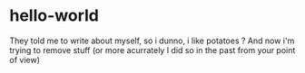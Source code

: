 # hello-world

They told me to write about myself, so i dunno, i like potatoes ?
And now i'm trying to remove stuff
(or more acurrately I did so in the past from your point of view)
